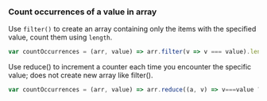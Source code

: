 ### Count occurrences of a value in array

Use `filter()` to create an array containing only the items with the specified value, count them using `length`.

```js
var countOccurrences = (arr, value) => arr.filter(v => v === value).length;
```

Use reduce() to increment a counter each time you encounter the specific value; does not create new array like filter().

```js
var countOccurrences = (arr, value) => arr.reduce((a, v) => v===value ? a + 1 : a + 0, 0);
```

